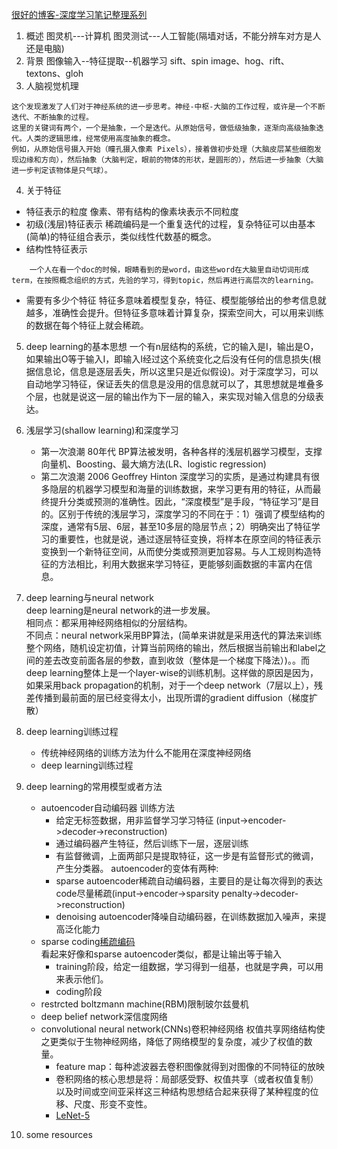[很好的博客-深度学习笔记整理系列](http://blog.csdn.net/zouxy09/article/details/8775360)
1. 概述
图灵机---计算机
图灵测试---人工智能(隔墙对话，不能分辨车对方是人还是电脑)
2. 背景
图像输入--特征提取--机器学习
sift、spin image、hog、rift、textons、gloh
3. 人脑视觉机理
```
这个发现激发了人们对于神经系统的进一步思考。神经-中枢-大脑的工作过程，或许是一个不断迭代、不断抽象的过程。
这里的关键词有两个，一个是抽象，一个是迭代。从原始信号，做低级抽象，逐渐向高级抽象迭代。人类的逻辑思维，经常使用高度抽象的概念。
例如，从原始信号摄入开始（瞳孔摄入像素 Pixels），接着做初步处理（大脑皮层某些细胞发现边缘和方向），然后抽象（大脑判定，眼前的物体的形状，是圆形的），然后进一步抽象（大脑进一步判定该物体是只气球）。
```
4. 关于特征
- 特征表示的粒度
    像素、带有结构的像素块表示不同粒度
- 初级(浅层)特征表示
    稀疏编码是一个重复迭代的过程，复杂特征可以由基本(简单)的特征组合表示，类似线性代数基的概念。
- 结构性特征表示
```
    一个人在看一个doc的时候，眼睛看到的是word，由这些word在大脑里自动切词形成term，在按照概念组织的方式，先验的学习，得到topic，然后再进行高层次的learning。
```
- 需要有多少个特征
    特征多意味着模型复杂，特征、模型能够给出的参考信息就越多，准确性会提升。但特征多意味着计算复杂，探索空间大，可以用来训练的数据在每个特征上就会稀疏。
5. deep learning的基本思想
    一个有n层结构的系统，它的输入是I，输出是O，如果输出O等于输入I，即输入I经过这个系统变化之后没有任何的信息损失(根据信息论，信息是逐层丢失，所以这里只是近似假设)。对于深度学习，可以自动地学习特征，保证丢失的信息是没用的信息就可以了，其思想就是堆叠多个层，也就是说这一层的输出作为下一层的输入，来实现对输入信息的分级表达。
6. 浅层学习(shallow learning)和深度学习
    - 第一次浪潮 80年代 BP算法被发明，各种各样的浅层机器学习模型，支撑向量机、Boosting、最大熵方法(LR、logistic regression)
    - 第二次浪潮 2006  Geoffrey Hinton
           深度学习的实质，是通过构建具有很多隐层的机器学习模型和海量的训练数据，来学习更有用的特征，从而最终提升分类或预测的准确性。因此，“深度模型”是手段，“特征学习”是目的。区别于传统的浅层学习，深度学习的不同在于：1）强调了模型结构的深度，通常有5层、6层，甚至10多层的隐层节点；2）明确突出了特征学习的重要性，也就是说，通过逐层特征变换，将样本在原空间的特征表示变换到一个新特征空间，从而使分类或预测更加容易。与人工规则构造特征的方法相比，利用大数据来学习特征，更能够刻画数据的丰富内在信息。
 7. deep learning与neural network  
    deep learning是neural network的进一步发展。  
    相同点：都采用神经网络相似的分层结构。  
    不同点：neural network采用BP算法，(简单来讲就是采用迭代的算法来训练整个网络，随机设定初值，计算当前网络的输出，然后根据当前输出和label之间的差去改变前面各层的参数，直到收敛（整体是一个梯度下降法）)。。而deep learning整体上是一个layer-wise的训练机制。这样做的原因是因为，如果采用back propagation的机制，对于一个deep network（7层以上），残差传播到最前面的层已经变得太小，出现所谓的gradient diffusion（梯度扩散）
8. deep learning训练过程
    - 传统神经网络的训练方法为什么不能用在深度神经网络
    - deep learning训练过程

9. deep learning的常用模型或者方法
    - autoencoder自动编码器
        训练方法
        * 给定无标签数据，用非监督学习学习特征 (input->encoder->decoder->reconstruction)
        * 通过编码器产生特征，然后训练下一层，逐层训练
        * 有监督微调，上面两部只是提取特征，这一步是有监督形式的微调，产生分类器。
        autoencoder的变体有两种:
        * sparse autoencoder稀疏自动编码器，主要目的是让每次得到的表达code尽量稀疏(input->encoder->sparsity penalty->decoder->reconstruction)
        * denoising autoencoder降噪自动编码器，在训练数据加入噪声，来提高泛化能力
    - sparse coding[稀疏编码](http://deeplearning.stanford.edu/wiki/index.php/%E7%A8%80%E7%96%8F%E7%BC%96%E7%A0%81)  
        看起来好像和sparse autoencoder类似，都是让输出等于输入
        * training阶段，给定一组数据，学习得到一组基，也就是字典，可以用来表示他们。
        * coding阶段
    - restrcted boltzmann machine(RBM)限制玻尔兹曼机
    - deep belief network深信度网络
    - convolutional neural network(CNNs)卷积神经网络
        权值共享网络结构使之更类似于生物神经网络，降低了网络模型的复杂度，减少了权值的数量。
        * feature map：每种滤波器去卷积图像就得到对图像的不同特征的放映
        * 卷积网络的核心思想是将：局部感受野、权值共享（或者权值复制）以及时间或空间亚采样这三种结构思想结合起来获得了某种程度的位移、尺度、形变不变性。
        * [LeNet-5](http://yann.lecun.com/exdb/lenet/index.html)
10. some resources